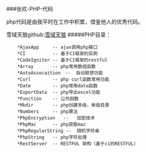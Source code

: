 ###张欢-PHP-代码

php代码是由我平时在工作中积累，借鉴他人的优秀代码。

雪域天狼github:[雪域天狼](https://github.com/xueyutianlang)
#####PHP目录：
```
    *AjaxApp     -- ajax调用php接口
    *CI          -- 基于CI框架的实例
    *CodeIgniter -- 基于CI框架的restful
    *Array       -- php常用数组函数
    *AutoAssocaition　--  自动联想功能
    *Curl        -- php curl函数常用功能 
    *Date        -- php常用date函数 
    *ExportData  -- php导出excel功能
    *Function    -- 公共函数
    *Mkdir       -- php创建多级，单级目录
    *Numbers     -- php算法
    *PhpEncryption   --   加密技术
    *PhpMac      -- php获取mac
    *PhpRegularString --  随机字符串
    *PhpString   -- php字符处理
    *RestServer  -- RESTFUL 架构（基于ci的RESTFUL）
```
